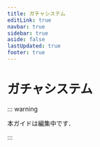 ```yaml
---
title: ガチャシステム
editLink: true
navbar: true
sidebar: true
aside: false
lastUpdated: true
footer: true
---
```


# ガチャシステム

::: warning

本ガイドは編集中です．

:::